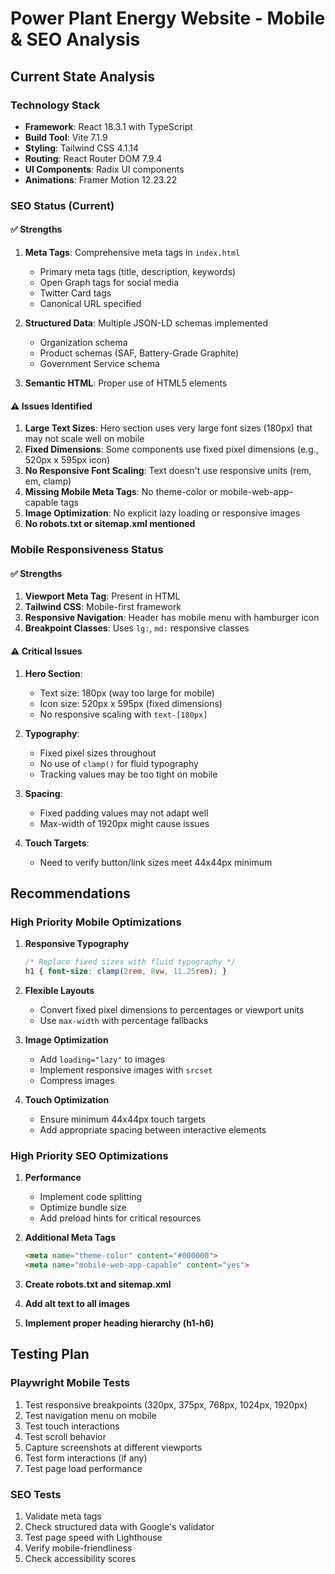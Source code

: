 # Power Plant Energy Website - Mobile & SEO Analysis

## Current State Analysis

### Technology Stack
- **Framework**: React 18.3.1 with TypeScript
- **Build Tool**: Vite 7.1.9
- **Styling**: Tailwind CSS 4.1.14
- **Routing**: React Router DOM 7.9.4
- **UI Components**: Radix UI components
- **Animations**: Framer Motion 12.23.22

### SEO Status (Current)

#### ✅ Strengths
1. **Meta Tags**: Comprehensive meta tags in `index.html`
   - Primary meta tags (title, description, keywords)
   - Open Graph tags for social media
   - Twitter Card tags
   - Canonical URL specified

2. **Structured Data**: Multiple JSON-LD schemas implemented
   - Organization schema
   - Product schemas (SAF, Battery-Grade Graphite)
   - Government Service schema

3. **Semantic HTML**: Proper use of HTML5 elements

#### ⚠️ Issues Identified
1. **Large Text Sizes**: Hero section uses very large font sizes (180px) that may not scale well on mobile
2. **Fixed Dimensions**: Some components use fixed pixel dimensions (e.g., 520px x 595px icon)
3. **No Responsive Font Scaling**: Text doesn't use responsive units (rem, em, clamp)
4. **Missing Mobile Meta Tags**: No theme-color or mobile-web-app-capable tags
5. **Image Optimization**: No explicit lazy loading or responsive images
6. **No robots.txt or sitemap.xml mentioned**

### Mobile Responsiveness Status

#### ✅ Strengths
1. **Viewport Meta Tag**: Present in HTML
2. **Tailwind CSS**: Mobile-first framework
3. **Responsive Navigation**: Header has mobile menu with hamburger icon
4. **Breakpoint Classes**: Uses `lg:`, `md:` responsive classes

#### ⚠️ Critical Issues
1. **Hero Section**:
   - Text size: 180px (way too large for mobile)
   - Icon size: 520px x 595px (fixed dimensions)
   - No responsive scaling with `text-[180px]`

2. **Typography**:
   - Fixed pixel sizes throughout
   - No use of `clamp()` for fluid typography
   - Tracking values may be too tight on mobile

3. **Spacing**:
   - Fixed padding values may not adapt well
   - Max-width of 1920px might cause issues

4. **Touch Targets**:
   - Need to verify button/link sizes meet 44x44px minimum

## Recommendations

### High Priority Mobile Optimizations

1. **Responsive Typography**
   ```css
   /* Replace fixed sizes with fluid typography */
   h1 { font-size: clamp(2rem, 8vw, 11.25rem); }
   ```

2. **Flexible Layouts**
   - Convert fixed pixel dimensions to percentages or viewport units
   - Use `max-width` with percentage fallbacks

3. **Image Optimization**
   - Add `loading="lazy"` to images
   - Implement responsive images with `srcset`
   - Compress images

4. **Touch Optimization**
   - Ensure minimum 44x44px touch targets
   - Add appropriate spacing between interactive elements

### High Priority SEO Optimizations

1. **Performance**
   - Implement code splitting
   - Optimize bundle size
   - Add preload hints for critical resources

2. **Additional Meta Tags**
   ```html
   <meta name="theme-color" content="#000000">
   <meta name="mobile-web-app-capable" content="yes">
   ```

3. **Create robots.txt and sitemap.xml**

4. **Add alt text to all images**

5. **Implement proper heading hierarchy (h1-h6)**

## Testing Plan

### Playwright Mobile Tests
1. Test responsive breakpoints (320px, 375px, 768px, 1024px, 1920px)
2. Test navigation menu on mobile
3. Test touch interactions
4. Test scroll behavior
5. Capture screenshots at different viewports
6. Test form interactions (if any)
7. Test page load performance

### SEO Tests
1. Validate meta tags
2. Check structured data with Google's validator
3. Test page speed with Lighthouse
4. Verify mobile-friendliness
5. Check accessibility scores

